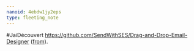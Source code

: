 ```yaml
---
nanoid: 4ebdw1jy2eps
type: fleeting_note
---
```

#JaiDécouvert https://github.com/SendWithSES/Drag-and-Drop-Email-Designer ([from](https://news.ycombinator.com/item?id=41007403)).
